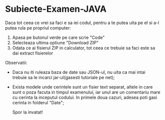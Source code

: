 # Subiecte-Examen-JAVA
Daca tot ceea ce vrei sa faci e sa iei codul, pentru a te putea uita pe el si a-l putea rula pe propriul computer:
1. Apasa pe butonul verde pe care scrie "Code"
2. Selecteaza ultima optiune "Download ZIP"
3. Odata ce ai fisierul ZIP in calculator, tot ceea ce trebuie sa faci este sa dai extract fisierelor

Observatii:
* Daca nu iti ruleaza baza de date sau JSON-ul, nu uita ca mai intai trebuie sa le incarci jar-ul(gasesti tutoriale pe net);
* Exista modele unde cerintele sunt un fisier text separat, altele in care sunt o poza facuta in timpul examenului, iar unul are un comentariu mare cu cerinta la inceputul codului. In primele doua cazuri, adesea poti gasi cerinta in folderul "Date";

  Spor la invatat!


